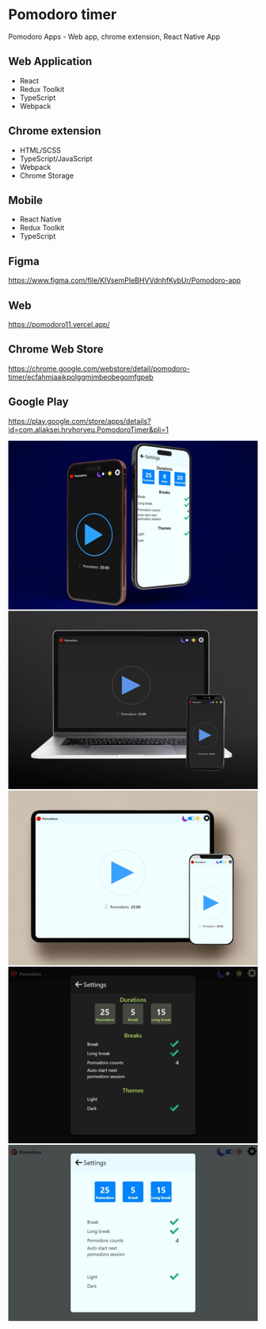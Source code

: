 # Pomodoro timer

Pomodoro Apps - Web app, chrome extension, React Native App

## Web Application

- React
- Redux Toolkit
- TypeScript
- Webpack

## Chrome extension

- HTML/SCSS
- TypeScript/JavaScript
- Webpack
- Chrome Storage

## Mobile

- React Native
- Redux Toolkit
- TypeScript

## Figma

https://www.figma.com/file/KlVsemPIeBHVVdnhfKybUr/Pomodoro-app

## Web

https://pomodoro11.vercel.app/

## Chrome Web Store

https://chrome.google.com/webstore/detail/pomodoro-timer/ecfahmjaaikpolggmimbeobegomfgpeb

## Google Play

https://play.google.com/store/apps/details?id=com.aliaksei.hryhoryeu.PomodoroTimer&pli=1

![Pomodoro-1](./.preview/preview-1.jpg)
![Pomodoro-preview-dark-1](./.preview/preview-dark.jpg)
![Pomodoro-preview-dark-1](./.preview/preview-light.jpg)
![Pomodoro-preview-dark-2](./.preview/preview-dark-2.jpg)
![Pomodoro-preview-light-2](./.preview/preview-light-2.jpg)
